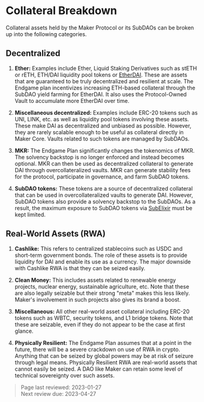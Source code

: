 # Collateral Breakdown

Collateral assets held by the Maker Protocol or its SubDAOs can be broken up into the following categories.

## Decentralized 
1. **Ether:** Examples include Ether, Liquid Staking Derivatives such as stETH or rETH, ETH/DAI liquidity pool tokens or [EtherDAI](../tokenomics/etherdai.md). These are assets that are guaranteed to be truly decentralized and resilient at scale. The Endgame plan incentivizes increasing ETH-based collateral through the SubDAO yield farming for EtherDAI. It also uses the Protocol-Owned Vault to accumulate more EtherDAI over time.

2. **Miscellaneous decentralized:** Examples include ERC-20 tokens such as UNI, LINK, etc. as well as liquidity pool tokens involving these assets. These make DAI as decentralized and unbiased as possible. However, they are rarely scalable enough to be useful as collateral directly in Maker Core. Vaults related to such tokens are managed by SubDAOs.

3. **MKR:** The Endgame Plan significantly changes the tokenomics of MKR. The solvency backstop is no longer enforced and instead becomes optional. MKR can then be used as decentralized collateral to generate DAI through overcollateralized vaults. MKR can generate stability fees for the protocol, participate in governance, and farm SubDAO tokens. 

4. **SubDAO tokens:** These tokens are a source of decentralized collateral that can be used in overcollateralized vaults to generate DAI. However, SubDAO tokens also provide a solvency backstop to the SubDAOs. As a result, the maximum exposure to SubDAO tokens via [SubElixir](../tokenomics/subelixir.md) must be kept limited. 

## Real-World Assets (RWA) 
1. **Cashlike:** This refers to centralized stablecoins such as USDC and short-term government bonds. The role of these assets is to provide liquidity for DAI and enable its use as a currency. The major downside with Cashlike RWA is that they can be seized easily.

2. **Clean Money:** This includes assets related to renewable energy projects, nuclear energy, sustainable agriculture, etc. Note that these are also legally seizable but their strong "meta" makes this less likely. Maker's involvement in such projects also gives its brand a boost.

3. **Miscellaneous:** All other real-world asset collateral including ERC-20 tokens such as WBTC, security tokens, and L1 bridge tokens. Note that these are seizable, even if they do not appear to be the case at first glance.

4. **Physically Resilient:** The Endgame Plan assumes that at a point in the future, there will be a severe crackdown on use of RWA in crypto. Anything that can be seized by global powers may be at risk of seizure through legal means. Physically Resilient RWA are real-world assets that cannot easily be seized. A DAO like Maker can retain some level of technical sovereignty over such assets. 

>Page last reviewed: 2023-01-27   
>Next review due: 2023-04-27   